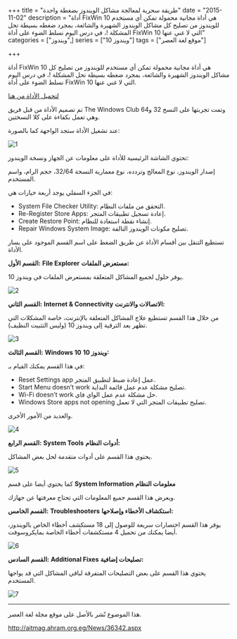 +++
title = "طريقة سحرية لمعالجة مشاكل الويندوز بضغطة واحدة"
date = "2015-11-02"
description = "أداة FixWin 10 هي أداة مجانية محمولة تمكن أي مستخدم للويندوز من تصليح كل مشاكل الويندوز الشهيرة والشائعة، بمجرد ضغطه بسيطة تحل المشكلة !، في درس اليوم نسلط الضوء على أداة FixWin 10 التي لا غني عنها"
categories = ["ويندوز",]
series = ["ويندوز 10"]
tags = ["موقع لغة العصر"]

+++

أداة FixWin 10 هي أداة مجانية محمولة تمكن أي مستخدم للويندوز من تصليح كل مشاكل الويندوز الشهيرة والشائعة، بمجرد ضغطه بسيطة تحل المشكلة !، في درس اليوم نسلط الضوء على أداة FixWin 10 التي لا غني عنها.

[لتحميل الأداة من هنا](http://www.thewindowsclub.com/downloading-fixwin-10)

تم تصميم الأداة من قبل فريق The Windows Club وتمت تجربتها على النسخ 32 و64 وهي تعمل بكفاءة على كلا النسختين.

عند تشغيل الأداة ستجد الواجهة كما بالصورة:

![1](thumbnail-2015-635820966850104287-10.png)

تحتوي الشاشة الرئيسية للأداة على معلومات عن الجهاز ونسخة الويندوز:

إصدار الويندوز، نوع المعالج وتردده، نوع معمارية النسخة 32/64، حجم الرام، واسم المستخدم.

في الجزء السفلي يوجد أربعة خيارات هي:

- System File Checker Utility: التحقق من ملفات النظام.
- Re-Register Store Apps: إعادة تسجيل تطبيقات المتجر.
- Create Restore Point: إنشاء نقطة استعادة للنظام.
- Repair Windows System Image: تصليح مكونات الويندوز التالفة.

تستطيع التنقل بين أقسام الأداة عن طريق الضغط على اسم القسم الموجود على يسار الأداة.

**القسم الأول:** **File Explorer** **مستعرض الملفات:**

يوفر حلول لجميع المشاكل المتعلقة بمستعرض الملفات في ويندوز 10.

![2](images/2015-635820967313386604-338.png)

**القسم الثاني:** **Internet & Connectivity** **الاتصالات والانترنت:**

من خلال هذا القسم تستطيع علاج المشاكل المتعلقة بالإنترنت، خاصة المشكلات التي تظهر بعد الترقية إلى ويندوز 10 (وليس التثبيت النظيف).

![3](images/2015-635820967492762016-276.png)

**القسم الثالث:** **Windows 10** **ويندوز 10:**

في هذا القسم يمكنك القيام بـ:

 - Reset Settings app عمل إعادة ضبط لتطبيق المتجر.
- Start Menu doesn’t work تصليح مشكلة عدم عمل قائمة البداية.
- Wi-Fi doesn’t work حل مشكلة عدم عمل الواي فاي.
- Windows Store apps not opening تصليح تطبيقات المتجر التي لا تعمل.

والعديد من الأمور الأخرى.

![4](images/2015-635820967581512216-151.png)

**القسم الرابع:** **System Tools** **أدوات النظام:**

يحتوي هذا القسم على أدوات متقدمة لحل بعض المشاكل.

![5](images/2015-635820967676824941-682.png)

كما يحتوي أيضا على قسم **System Information** **معلومات النظام**

ويعرض هذا القسم جميع المعلومات التي تحتاج معرفتها عن جهازك.

**القسم الخامس:** **Troubleshooters** **استكشاف الأخطاء وإصلاحها:**

يوفر هذا القسم اختصارات سريعة للوصول إلى 18 مستكشف أخطاء الخاص بالويندوز، أيضا يمكنك من تحميل 4 مستكشفات أخطاء الخاصة بمايكروسوفت.

![6](images/2015-635820967758075132-807.png)

**القسم السادس:** **Additional Fixes** **تصليحات إضافية:**

يحتوي هذا القسم على بعض التصليحات المتفرقة لباقي المشاكل التي قد يواجها المستخدم.

![7](images/2015-635820967845262827-526.png)

---
هذا الموضوع نٌشر باﻷصل على موقع مجلة لغة العصر.

http://aitmag.ahram.org.eg/News/36342.aspx